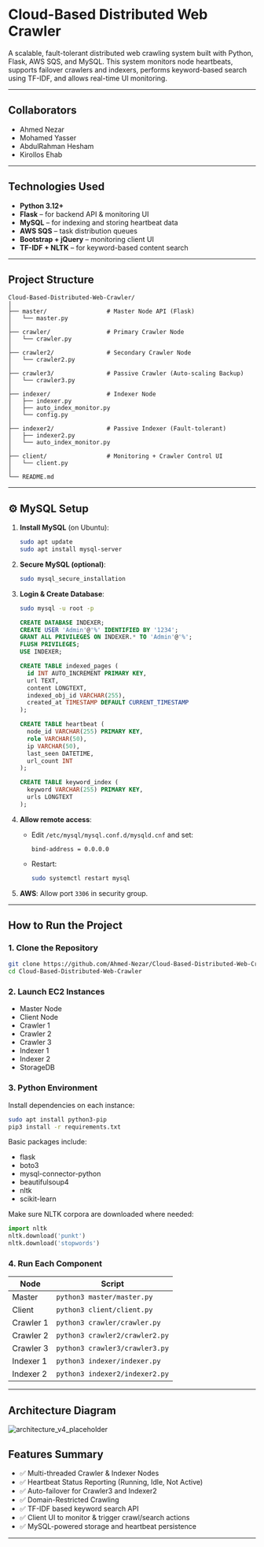 # Cloud-Based Distributed Web Crawler

A scalable, fault-tolerant distributed web crawling system built with Python, Flask, AWS SQS, and MySQL. This system monitors node heartbeats, supports failover crawlers and indexers, performs keyword-based search using TF-IDF, and allows real-time UI monitoring.

---

## Collaborators

- Ahmed Nezar  
- Mohamed Yasser  
- AbdulRahman Hesham  
- Kirollos Ehab  

---

## Technologies Used

- **Python 3.12+**
- **Flask** – for backend API & monitoring UI
- **MySQL** – for indexing and storing heartbeat data
- **AWS SQS** – task distribution queues
- **Bootstrap + jQuery** – monitoring client UI
- **TF-IDF + NLTK** – for keyword-based content search

---

## Project Structure

```
Cloud-Based-Distributed-Web-Crawler/
│
├── master/                 # Master Node API (Flask)
│   └── master.py
│
├── crawler/                # Primary Crawler Node
│   └── crawler.py
│
├── crawler2/               # Secondary Crawler Node
│   └── crawler2.py
│
├── crawler3/               # Passive Crawler (Auto-scaling Backup)
│   └── crawler3.py
│
├── indexer/                # Indexer Node
│   ├── indexer.py
│   ├── auto_index_monitor.py
│   └── config.py
│
├── indexer2/               # Passive Indexer (Fault-tolerant)
│   ├── indexer2.py
│   └── auto_index_monitor.py
│
├── client/                 # Monitoring + Crawler Control UI
│   └── client.py
│
└── README.md
```

---

## ⚙️ MySQL Setup

1. **Install MySQL** (on Ubuntu):
   ```bash
   sudo apt update
   sudo apt install mysql-server
   ```

2. **Secure MySQL (optional)**:
   ```bash
   sudo mysql_secure_installation
   ```

3. **Login & Create Database**:
   ```bash
   sudo mysql -u root -p
   ```

   ```sql
   CREATE DATABASE INDEXER;
   CREATE USER 'Admin'@'%' IDENTIFIED BY '1234';
   GRANT ALL PRIVILEGES ON INDEXER.* TO 'Admin'@'%';
   FLUSH PRIVILEGES;
   USE INDEXER;

   CREATE TABLE indexed_pages (
     id INT AUTO_INCREMENT PRIMARY KEY,
     url TEXT,
     content LONGTEXT,
     indexed_obj_id VARCHAR(255),
     created_at TIMESTAMP DEFAULT CURRENT_TIMESTAMP
   );

   CREATE TABLE heartbeat (
     node_id VARCHAR(255) PRIMARY KEY,
     role VARCHAR(50),
     ip VARCHAR(50),
     last_seen DATETIME,
     url_count INT
   );

   CREATE TABLE keyword_index (
     keyword VARCHAR(255) PRIMARY KEY,
     urls LONGTEXT
   );
   ```

4. **Allow remote access**:
   - Edit `/etc/mysql/mysql.conf.d/mysqld.cnf` and set:
     ```
     bind-address = 0.0.0.0
     ```
   - Restart:
     ```bash
     sudo systemctl restart mysql
     ```

5. **AWS**: Allow port `3306` in security group.

---

## How to Run the Project

### 1. Clone the Repository
```bash
git clone https://github.com/Ahmed-Nezar/Cloud-Based-Distributed-Web-Crawler
cd Cloud-Based-Distributed-Web-Crawler
```

### 2. Launch EC2 Instances
- Master Node
- Client Node
- Crawler 1
- Crawler 2
- Crawler 3 
- Indexer 1
- Indexer 2
- StorageDB

### 3. Python Environment
Install dependencies on each instance:
```bash
sudo apt install python3-pip
pip3 install -r requirements.txt
```

Basic packages include:
- flask
- boto3
- mysql-connector-python
- beautifulsoup4
- nltk
- scikit-learn

Make sure NLTK corpora are downloaded where needed:
```python
import nltk
nltk.download('punkt')
nltk.download('stopwords')
```

### 4. Run Each Component

| Node       | Script                         |
|------------|--------------------------------|
| Master     | `python3 master/master.py`     |
| Client     | `python3 client/client.py`     |
| Crawler 1  | `python3 crawler/crawler.py`   |
| Crawler 2  | `python3 crawler2/crawler2.py` |
| Crawler 3  | `python3 crawler3/crawler3.py` |
| Indexer 1  | `python3 indexer/indexer.py`   |
| Indexer 2  | `python3 indexer2/indexer2.py` |

---

## Architecture Diagram
![architecture_v4_placeholder](https://github.com/user-attachments/assets/7417a088-0fc7-432f-9844-6f9f2aed296e)


## Features Summary

- ✅ Multi-threaded Crawler & Indexer Nodes
- ✅ Heartbeat Status Reporting (Running, Idle, Not Active)
- ✅ Auto-failover for Crawler3 and Indexer2
- ✅ Domain-Restricted Crawling
- ✅ TF-IDF based keyword search API
- ✅ Client UI to monitor & trigger crawl/search actions
- ✅ MySQL-powered storage and heartbeat persistence

---

